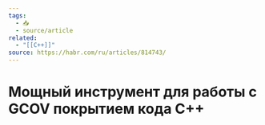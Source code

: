```yaml
---
tags:
  - 📥
  - source/article
related:
  - "[[C++]]"
source: https://habr.com/ru/articles/814743/
---
```

# Мощный инструмент для работы с GCOV покрытием кода C++